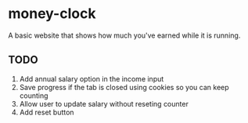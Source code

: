 # money-clock
A basic website that shows how much you've earned while it is running.

## TODO
1) Add annual salary option in the income input
2) Save progress if the tab is closed using cookies so you can keep counting
3) Allow user to update salary without reseting counter
4) Add reset button